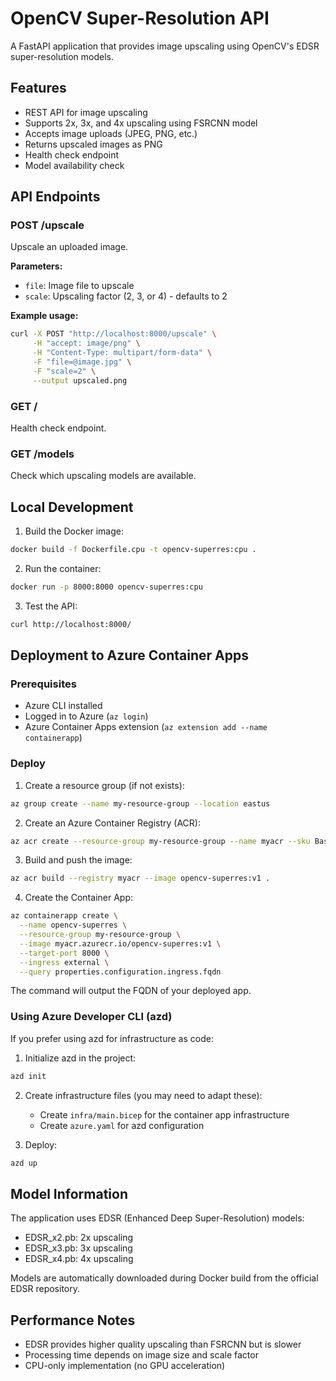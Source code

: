 # OpenCV Super-Resolution API

A FastAPI application that provides image upscaling using OpenCV's EDSR super-resolution models.

## Features

- REST API for image upscaling
- Supports 2x, 3x, and 4x upscaling using FSRCNN model
- Accepts image uploads (JPEG, PNG, etc.)
- Returns upscaled images as PNG
- Health check endpoint
- Model availability check

## API Endpoints

### POST /upscale
Upscale an uploaded image.

**Parameters:**
- `file`: Image file to upscale
- `scale`: Upscaling factor (2, 3, or 4) - defaults to 2

**Example usage:**
```bash
curl -X POST "http://localhost:8000/upscale" \
     -H "accept: image/png" \
     -H "Content-Type: multipart/form-data" \
     -F "file=@image.jpg" \
     -F "scale=2" \
     --output upscaled.png
```

### GET /
Health check endpoint.

### GET /models
Check which upscaling models are available.

## Local Development

1. Build the Docker image:
```bash
docker build -f Dockerfile.cpu -t opencv-superres:cpu .
```

2. Run the container:
```bash
docker run -p 8000:8000 opencv-superres:cpu
```

3. Test the API:
```bash
curl http://localhost:8000/
```

## Deployment to Azure Container Apps

### Prerequisites
- Azure CLI installed
- Logged in to Azure (`az login`)
- Azure Container Apps extension (`az extension add --name containerapp`)

### Deploy

1. Create a resource group (if not exists):
```bash
az group create --name my-resource-group --location eastus
```

2. Create an Azure Container Registry (ACR):
```bash
az acr create --resource-group my-resource-group --name myacr --sku Basic
```

3. Build and push the image:
```bash
az acr build --registry myacr --image opencv-superres:v1 .
```

4. Create the Container App:
```bash
az containerapp create \
  --name opencv-superres \
  --resource-group my-resource-group \
  --image myacr.azurecr.io/opencv-superres:v1 \
  --target-port 8000 \
  --ingress external \
  --query properties.configuration.ingress.fqdn
```

The command will output the FQDN of your deployed app.

### Using Azure Developer CLI (azd)

If you prefer using azd for infrastructure as code:

1. Initialize azd in the project:
```bash
azd init
```

2. Create infrastructure files (you may need to adapt these):
   - Create `infra/main.bicep` for the container app infrastructure
   - Create `azure.yaml` for azd configuration

3. Deploy:
```bash
azd up
```

## Model Information

The application uses EDSR (Enhanced Deep Super-Resolution) models:
- EDSR_x2.pb: 2x upscaling
- EDSR_x3.pb: 3x upscaling
- EDSR_x4.pb: 4x upscaling

Models are automatically downloaded during Docker build from the official EDSR repository.

## Performance Notes

- EDSR provides higher quality upscaling than FSRCNN but is slower
- Processing time depends on image size and scale factor
- CPU-only implementation (no GPU acceleration)
